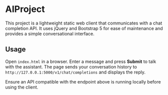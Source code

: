 # AIProject

This project is a lightweight static web client that communicates with a chat completion API. It uses jQuery and Bootstrap&nbsp;5 for ease of maintenance and provides a simple conversational interface.

## Usage

Open `index.html` in a browser. Enter a message and press **Submit** to talk with the assistant. The page sends your conversation history to `http://127.0.0.1:5000/v1/chat/completions` and displays the reply.

Ensure an API compatible with the endpoint above is running locally before using the client.
